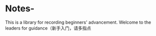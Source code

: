 # Notes-
This is a library for recording beginners' advancement. Welcome to the leaders for guidance（新手入门，请多指点

